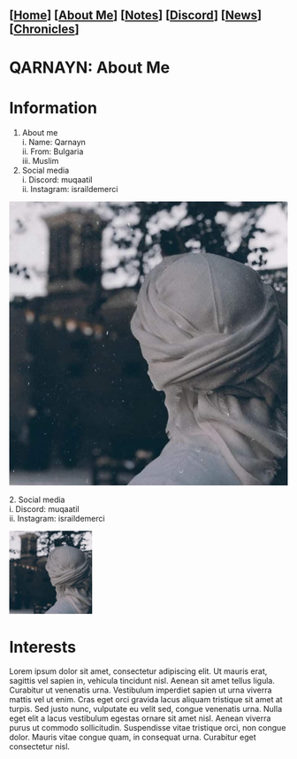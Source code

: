 <link rel="icon" href="favicon.ico">
<link rel="stylesheet" href="https://dhulqarnayn.github.io/qarnayn/index.css">

## [[Home](index.md)] [[About Me](ABOUT.md)] [[Notes](NOTES.md)] [[Discord](DISCORD.md)] [[News](news.md)] [[Chronicles](chronicles.md)]
# QARNAYN: About Me

# Information
1. About me    
  i. Name: Qarnayn    
  ii. From: Bulgaria        
  iii. Muslim
2. Social media    
  i. Discord: muqaatil   
  ii. Instagram: israildemerci

<div class="imageflex">
<img src="images/icon.jpg">
<p class="imageflexcontent">
2. Social media    
  <br />
  i. Discord: muqaatil   
  <br />
  ii. Instagram: israildemerci
</p>
</div>

<img src="images/icon.jpg" width="150" height="150">

# Interests
Lorem ipsum dolor sit amet, consectetur adipiscing elit. 
Ut mauris erat, sagittis vel sapien in, vehicula tincidunt nisl. Aenean sit amet tellus ligula. 
Curabitur ut venenatis urna. 
Vestibulum imperdiet sapien ut urna viverra mattis vel ut enim. 
Cras eget orci gravida lacus aliquam tristique sit amet at turpis. 
Sed justo nunc, vulputate eu velit sed, congue venenatis urna. 
Nulla eget elit a lacus vestibulum egestas ornare sit amet nisl. 
Aenean viverra purus ut commodo sollicitudin. Suspendisse vitae tristique orci, 
non congue dolor. Mauris vitae congue quam, in consequat urna. 
Curabitur eget consectetur nisl. 
